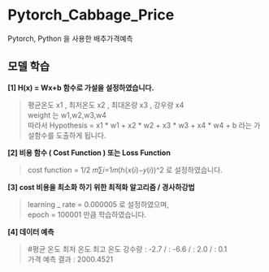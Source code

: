 # Pytorch_Cabbage_Price
Pytorch, Python 을 사용한 배추가격예측

## 모델 학습 <br>
**[1] H(x) = Wx+b  함수로 가설을 설정하였습니다.**  <br>
 > 평균온도 x1 , 최저온도 x2 , 최대온량 x3 , 강우량 x4<br>
  weight 는 w1,w2,w3,w4 <br>
  따라서 Hypothesis = x1 * w1 + x2 * w2 + x3 * w3 + x4 * w4 + b 라는 가설함수를 도출하게 됩니다.<br>
    
**[2] 비용 함수 ( Cost Function ) 또는 Loss Function** <br>
 > cost function = 1/2 𝑚∑𝑖=1𝑚(ℎ(𝑥(𝑖)−𝑦(𝑖))^2 로 설정하였습니다. <br>
 
**[3] cost 비용을 최소화 하기 위한 최적화 알고리즘 / 경사하강법** <br>
 > learning _ rate = 0.000005 로 설정하였으며,<br>
   epoch = 100001 만큼 학습하였습니다.<br>
   
**[4] 데이터 예측**<br>
 > #평균 온도 최저 온도 최고 온도 강수량 : -2.7 / : -6.6 / : 2.0 / : 0.1<br>
  가격 예측 결과  : 2000.4521 <br>
    
